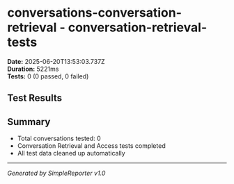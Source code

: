 # conversations-conversation-retrieval - conversation-retrieval-tests

**Date:** 2025-06-20T13:53:03.737Z  
**Duration:** 5221ms  
**Tests:** 0 (0 passed, 0 failed)

## Test Results



## Summary

- Total conversations tested: 0
- Conversation Retrieval and Access tests completed
- All test data cleaned up automatically

---
*Generated by SimpleReporter v1.0*
